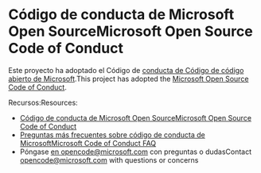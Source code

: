 # <a name="microsoft-open-source-code-of-conduct"></a><span data-ttu-id="709ab-101">Código de conducta de Microsoft Open Source</span><span class="sxs-lookup"><span data-stu-id="709ab-101">Microsoft Open Source Code of Conduct</span></span>  

<span data-ttu-id="709ab-102">Este proyecto ha adoptado el Código de [conducta de Código de código abierto de Microsoft](https://opensource.microsoft.com/codeofconduct).</span><span class="sxs-lookup"><span data-stu-id="709ab-102">This project has adopted the [Microsoft Open Source Code of Conduct](https://opensource.microsoft.com/codeofconduct).</span></span>  

<span data-ttu-id="709ab-103">Recursos:</span><span class="sxs-lookup"><span data-stu-id="709ab-103">Resources:</span></span>  

*   [<span data-ttu-id="709ab-104">Código de conducta de Microsoft Open Source</span><span class="sxs-lookup"><span data-stu-id="709ab-104">Microsoft Open Source Code of Conduct</span></span>](https://opensource.microsoft.com/codeofconduct)  
*   [<span data-ttu-id="709ab-105">Preguntas más frecuentes sobre código de conducta de Microsoft</span><span class="sxs-lookup"><span data-stu-id="709ab-105">Microsoft Code of Conduct FAQ</span></span>](https://opensource.microsoft.com/codeofconduct/faq)  
*   <span data-ttu-id="709ab-106">Póngase [en opencode@microsoft.com](mailto:opencode@microsoft.com) con preguntas o dudas</span><span class="sxs-lookup"><span data-stu-id="709ab-106">Contact [opencode@microsoft.com](mailto:opencode@microsoft.com) with questions or concerns</span></span>  

